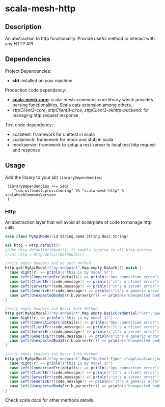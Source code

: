 # scala-mesh-http

## Description
An abstraction to http functionality. Provide useful method to interact with any HTTP API

## Dependencies

Project Dependencies:

* **sbt** installed on your machine

Production code dependency:

* [**scala-mesh-core**](../core): scala-mesh-commons core library which provides parsing functionalities, Scala cats extension among others.
* *sttpClient3-core*, *sttpClient3-circe*, *sttpClient3-okhttp-backend*: for managing http request response 

Test code dependency:

* scalatest: framework for unittest in scala
* scalamock: framework for mock and stub in scala
* mockserver: framework to setup a rest server to local test http request and response

## Usage

Add the library to your sbt `libraryDependencies`:

```
 libraryDependencies ++= Seq(
    "com.witboost.provisioning" %% "scala-mesh-http" % scalaMeshCommonsVersion
 )
```

### Http

An abstraction layer that will avoid all boilerplate of code to manage http calls
```scala
case class MyApiModel(id:String,name:String,desc:String)

val http = Http.default()
//Use Http.defaultWithAudit() to enable logging on all http process
//val http = Http.defaultWithAudit()

//with empty headers and no auth method
http.get[MyApiModel]("my-endpoint",Map.empty,NoAuth()) match {
  case Right(r) => prinln(s"this is my model $r")
  case Left(ConnectionErr(details)) => prinln(s"Ops connection error")
  case Left(ClientErr(code,message)) => prinln(s"it's a client error")
  case Left(ServerErr(code,message)) => prinln(s"it's a server error")
  case Left(GenericErr(code,message)) => prinln(s"it's a generic error")
  case Left(UnexpectedBodyErr(b,parserErr)) => prinln(s"Unexpected body $b raise this parserError $parserErr")
}

//with empty headers and Basic Auth Method
http.get[MyApiModel]("my-endpoint",Map.empty,BasicCredential("usr","pwd")) match {
  case Right(r) => prinln(s"this is my model $r")
  case Left(ConnectionErr(details)) => prinln(s"Ops connection error")
  case Left(ClientErr(code,message)) => prinln(s"it's a client error")
  case Left(ServerErr(code,message)) => prinln(s"it's a server error")
  case Left(GenericErr(code,message)) => prinln(s"it's a generic error")
  case Left(UnexpectedBodyErr(b,parserErr)) => prinln(s"Unexpected body $b raise this parserError $parserErr")
}

//with empty headers and Basic Auth Method
http.get[MyApiModel]("my-endpoint",Map("Content-Type"->"application/json"),BasicCredential("usr","pwd")) match {
  case Right(r) => prinln(s"this is my model $r")
  case Left(ConnectionErr(details)) => prinln(s"Ops connection error")
  case Left(ClientErr(code,message)) => prinln(s"it's a client error")
  case Left(ServerErr(code,message)) => prinln(s"it's a server error")
  case Left(GenericErr(code,message)) => prinln(s"it's a generic error")
  case Left(UnexpectedBodyErr(b,parserErr)) => prinln(s"Unexpected body $b raise this parserError $parserErr")
}
```

Check scala docs for other methods details.
